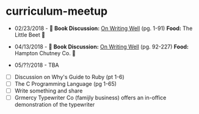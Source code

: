 # curriculum-meetup

- 02/23/2018 - 📖 **Book Discussion:** [On Writing Well](https://www.goodreads.com/book/show/53343.On_Writing_Well) (pg. 1-91) **Food:** The Little Beet 🥗

- 04/13/2018 - 📖 **Book Discussion:** [On Writing Well](https://www.goodreads.com/book/show/53343.On_Writing_Well) (pg. 92-227) **Food:** Hampton Chutney Co. 🌯

- 05/??/2018 - TBA


- [ ] Discussion on Why's Guide to Ruby (pt 1-6)
- [ ] The C Programming Language (pg 1-65)
- [ ] Write something and share
- [ ] Grmercy Typewriter Co (famijly business) offers an in-office demonstration of the typewriter
